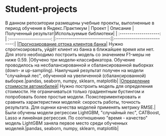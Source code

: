 # Student-projects
В данном репозитории размещены учебные проекты, выполненные в период обучения в Яндекс.Практикум
| Проект | Описание | Полученный результат|Используемые библиотеки|
| :--------------------: | :---------------------: |:---------------------------:|:---------------------------:|
|[Прогнозирование оттока клиентов банка](https://github.com/Nikorosva76/Student-projects/tree/main/Bank_churn_forecast/)| Нужно спрогнозировать, уйдёт клиент из банка в ближайшее время или нет. Для этого необходимо построить модель со значением F1-меры не ниже 0.59. |Обучено три модели-классификатора. Обучение проводилось на несбалансированной и сбалансированной выборках (down- и up-sampling). Наилучший результат получен на модели "случайный лес", обученной на увеличенной (сбалансированной) выборке.|pandas, seaborn, numpy, sklearn, matplotlib|
|[Определение стоимости автомобилей](https://github.com/Nikorosva76/Student-projects/tree/main/Car_Price_Forecast/)| Нужно построить модель для определения стоимости. Не ограничиваться только градиентным бустингом и попробовать более простые модели. Поэкспериментировать и сравнить характеристики моделей: скорость работы, точность результата. Для оценки качества моделей применять метрику RMSE.|Были обучены модели регрессии LightGBM, "случайный лес", CATBoost, Lasso и линейная регрессия. По соотношению "время - качество" модель LightGBM заняла первое место среди обученных моделей.|pandas, seaborn, numpy, sklearn, matplotlib|

